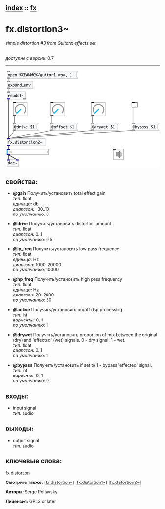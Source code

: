 [index](index.html) :: [fx](category_fx.html)
---

# fx.distortion3~

###### simple distortion #3 from Guitarix effects set

*доступно с версии:* 0.7

---




[![example](../examples/img/fx.distortion3~.jpg)](../examples/pd/fx.distortion3~.pd)







## свойства:

* **@gain** 
Получить/установить total effect gain<br>
_тип:_ float<br>
_единица:_ db<br>
_диапазон:_ -30..10<br>
_по умолчанию:_ 0<br>

* **@drive** 
Получить/установить distortion amount<br>
_тип:_ float<br>
_диапазон:_ 0..1<br>
_по умолчанию:_ 0.5<br>

* **@lp_freq** 
Получить/установить low pass frequency<br>
_тип:_ float<br>
_единица:_ Hz<br>
_диапазон:_ 1000..20000<br>
_по умолчанию:_ 10000<br>

* **@hp_freq** 
Получить/установить high pass frequency<br>
_тип:_ float<br>
_единица:_ Hz<br>
_диапазон:_ 20..2000<br>
_по умолчанию:_ 30<br>

* **@active** 
Получить/установить on/off dsp processing<br>
_тип:_ int<br>
_варианты:_ 0, 1<br>
_по умолчанию:_ 1<br>

* **@drywet** 
Получить/установить proportion of mix between the original (dry) and &#39;effected&#39; (wet) signals. 0 -
dry signal, 1 - wet.<br>
_тип:_ float<br>
_диапазон:_ 0..1<br>
_по умолчанию:_ 1<br>

* **@bypass** 
Получить/установить if set to 1 - bypass &#39;effected&#39; signal.<br>
_тип:_ int<br>
_варианты:_ 0, 1<br>
_по умолчанию:_ 0<br>



## входы:

* input signal<br>
_тип:_ audio



## выходы:

* output signal<br>
_тип:_ audio



## ключевые слова:

[fx](keywords/fx.html)
[distortion](keywords/distortion.html)



**Смотрите также:**
[\[fx.distortion~\]](fx.distortion~.html)
[\[fx.distortion1~\]](fx.distortion1~.html)
[\[fx.distortion2~\]](fx.distortion2~.html)




**Авторы:** Serge Poltavsky




**Лицензия:** GPL3 or later





